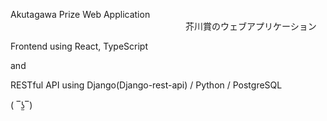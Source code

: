 Akutagawa Prize Web Application
　　　　　　　　　　　　　　　　　　　　芥川賞のウェブアプリケーション

Frontend using React, TypeScript 

and

RESTful API using Django(Django-rest-api) / Python / PostgreSQL



( ‾ʖ̫‾)
